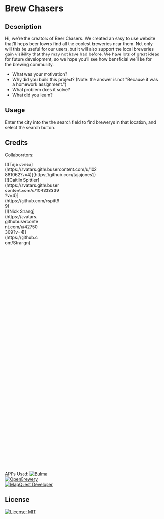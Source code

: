 # Brew Chasers

## Description

Hi, we’re the creators of Beer Chasers. We created an easy to use website that’ll helps beer lovers find all the coolest breweries near them. Not only will this be useful for our users, but it will also support the local breweries gain visibility that they may not have had before. We have lots of great ideas for future development, so we hope you’ll see how beneficial we’ll be for the brewing community.

- What was your motivation?
- Why did you build this project? (Note: the answer is not "Because it was a homework assignment.")
- What problem does it solve?
- What did you learn?

## Usage

Enter the city into the the search field to find brewerys in that location, and select the search button.

## Credits

Collaborators:
<div style="width: 60%; height: 60%">
[![Taja Jones](https://avatars.githubusercontent.com/u/102881062?v=4)](https://github.com/tajajones2)
<div>
<div style="width: 60%; height: 60%">
[![Caitlin Spittler](https://avatars.githubusercontent.com/u/104328339?v=4)](https://github.com/cspitt99)
<div>
<div style="width: 60%; height: 60%">
[![Nick Strang](https://avatars.githubusercontent.com/u/42750309?v=4)](https://github.com/Strangn)
</div>

API's Used:
[![Bulma](https://bulma.io/images/bulma-logo.png)](https://bulma.io/)
[![OpenBrewery](https://www.openbrewerydb.org/_app/assets/obdb-logo-sm-63b3b090.png)](https://www.openbrewerydb.org/)
[![MapQuest Developer](https://developer.mapquest.com/static/media/logo.469e1ba3c55d647c4dc6bb71d555e666.svg)](https://developer.mapquest.com/)

## License

[![License: MIT](https://img.shields.io/badge/License-MIT-yellow.svg)](https://opensource.org/licenses/MIT)
